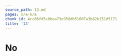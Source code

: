 ```yaml
---
source_path: 13.md
pages: n/a-n/a
chunk_id: 4cc86fd5c8bea73e958db51607a3b82b151d5171
title: '13'
---
```

# No

